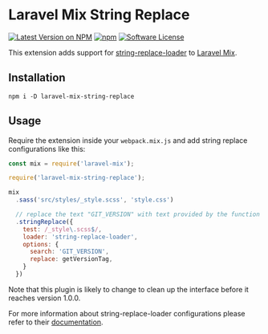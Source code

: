 # Laravel Mix String Replace
[![Latest Version on NPM](https://img.shields.io/npm/v/laravel-mix-string-replace.svg?style=flat-square)](https://npmjs.com/package/laravel-mix-string-replace)
[![npm](https://img.shields.io/npm/dt/laravel-mix-string-replace.svg?style=flat-square)](https://www.npmjs.com/package/laravel-mix-string-replace)
[![Software License](https://img.shields.io/npm/l/laravel-mix-string-replace.svg?style=flat-square)](LICENSE)

This extension adds support for [string-replace-loader](https://github.com/Va1/string-replace-loader) to [Laravel Mix](https://github.com/JeffreyWay/laravel-mix).

## Installation

```
npm i -D laravel-mix-string-replace
```

## Usage

Require the extension inside your ``webpack.mix.js`` and add string replace configurations like this:

```javascript
const mix = require('laravel-mix');

require('laravel-mix-string-replace');

mix
  .sass('src/styles/_style.scss', 'style.css')

  // replace the text "GIT_VERSION" with text provided by the function getVersionTag
  .stringReplace({
    test: /_style\.scss$/,
    loader: 'string-replace-loader',
    options: {
      search: 'GIT_VERSION',
      replace: getVersionTag,
    }
  })
```

Note that this plugin is likely to change to clean up the interface before it reaches version 1.0.0.

For more information about string-replace-loader configurations please refer to their [documentation](https://github.com/Va1/string-replace-loader/blob/master/README.md).